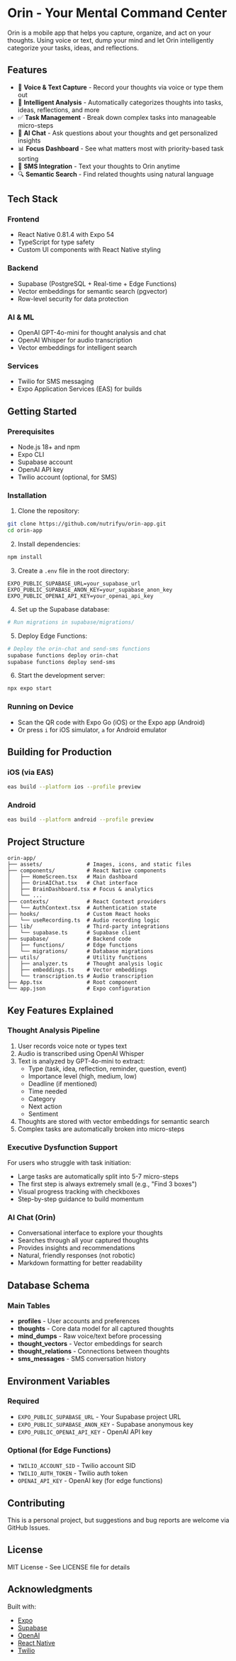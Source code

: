 # Orin - Your Mental Command Center

Orin is a mobile app that helps you capture, organize, and act on your thoughts. Using voice or text, dump your mind and let Orin intelligently categorize your tasks, ideas, and reflections.

## Features

- 🎤 **Voice & Text Capture** - Record your thoughts via voice or type them out
- 🧠 **Intelligent Analysis** - Automatically categorizes thoughts into tasks, ideas, reflections, and more
- ✅ **Task Management** - Break down complex tasks into manageable micro-steps
- 💬 **AI Chat** - Ask questions about your thoughts and get personalized insights
- 📊 **Focus Dashboard** - See what matters most with priority-based task sorting
- 📱 **SMS Integration** - Text your thoughts to Orin anytime
- 🔍 **Semantic Search** - Find related thoughts using natural language

## Tech Stack

### Frontend
- React Native 0.81.4 with Expo 54
- TypeScript for type safety
- Custom UI components with React Native styling

### Backend
- Supabase (PostgreSQL + Real-time + Edge Functions)
- Vector embeddings for semantic search (pgvector)
- Row-level security for data protection

### AI & ML
- OpenAI GPT-4o-mini for thought analysis and chat
- OpenAI Whisper for audio transcription
- Vector embeddings for intelligent search

### Services
- Twilio for SMS messaging
- Expo Application Services (EAS) for builds

## Getting Started

### Prerequisites

- Node.js 18+ and npm
- Expo CLI
- Supabase account
- OpenAI API key
- Twilio account (optional, for SMS)

### Installation

1. Clone the repository:
```bash
git clone https://github.com/nutrifyu/orin-app.git
cd orin-app
```

2. Install dependencies:
```bash
npm install
```

3. Create a `.env` file in the root directory:
```env
EXPO_PUBLIC_SUPABASE_URL=your_supabase_url
EXPO_PUBLIC_SUPABASE_ANON_KEY=your_supabase_anon_key
EXPO_PUBLIC_OPENAI_API_KEY=your_openai_api_key
```

4. Set up the Supabase database:
```bash
# Run migrations in supabase/migrations/
```

5. Deploy Edge Functions:
```bash
# Deploy the orin-chat and send-sms functions
supabase functions deploy orin-chat
supabase functions deploy send-sms
```

6. Start the development server:
```bash
npx expo start
```

### Running on Device

- Scan the QR code with Expo Go (iOS) or the Expo app (Android)
- Or press `i` for iOS simulator, `a` for Android emulator

## Building for Production

### iOS (via EAS)

```bash
eas build --platform ios --profile preview
```

### Android

```bash
eas build --platform android --profile preview
```

## Project Structure

```
orin-app/
├── assets/              # Images, icons, and static files
├── components/          # React Native components
│   ├── HomeScreen.tsx   # Main dashboard
│   ├── OrinAIChat.tsx   # Chat interface
│   ├── BrainDashboard.tsx # Focus & analytics
│   └── ...
├── contexts/            # React Context providers
│   └── AuthContext.tsx  # Authentication state
├── hooks/               # Custom React hooks
│   └── useRecording.ts  # Audio recording logic
├── lib/                 # Third-party integrations
│   └── supabase.ts      # Supabase client
├── supabase/            # Backend code
│   ├── functions/       # Edge functions
│   └── migrations/      # Database migrations
├── utils/               # Utility functions
│   ├── analyzer.ts      # Thought analysis logic
│   ├── embeddings.ts    # Vector embeddings
│   └── transcription.ts # Audio transcription
├── App.tsx              # Root component
└── app.json             # Expo configuration
```

## Key Features Explained

### Thought Analysis Pipeline

1. User records voice note or types text
2. Audio is transcribed using OpenAI Whisper
3. Text is analyzed by GPT-4o-mini to extract:
   - Type (task, idea, reflection, reminder, question, event)
   - Importance level (high, medium, low)
   - Deadline (if mentioned)
   - Time needed
   - Category
   - Next action
   - Sentiment
4. Thoughts are stored with vector embeddings for semantic search
5. Complex tasks are automatically broken into micro-steps

### Executive Dysfunction Support

For users who struggle with task initiation:
- Large tasks are automatically split into 5-7 micro-steps
- The first step is always extremely small (e.g., "Find 3 boxes")
- Visual progress tracking with checkboxes
- Step-by-step guidance to build momentum

### AI Chat (Orin)

- Conversational interface to explore your thoughts
- Searches through all your captured thoughts
- Provides insights and recommendations
- Natural, friendly responses (not robotic)
- Markdown formatting for better readability

## Database Schema

### Main Tables

- **profiles** - User accounts and preferences
- **thoughts** - Core data model for all captured thoughts
- **mind_dumps** - Raw voice/text before processing
- **thought_vectors** - Vector embeddings for search
- **thought_relations** - Connections between thoughts
- **sms_messages** - SMS conversation history

## Environment Variables

### Required
- `EXPO_PUBLIC_SUPABASE_URL` - Your Supabase project URL
- `EXPO_PUBLIC_SUPABASE_ANON_KEY` - Supabase anonymous key
- `EXPO_PUBLIC_OPENAI_API_KEY` - OpenAI API key

### Optional (for Edge Functions)
- `TWILIO_ACCOUNT_SID` - Twilio account SID
- `TWILIO_AUTH_TOKEN` - Twilio auth token
- `OPENAI_API_KEY` - OpenAI key (for edge functions)

## Contributing

This is a personal project, but suggestions and bug reports are welcome via GitHub Issues.

## License

MIT License - See LICENSE file for details

## Acknowledgments

Built with:
- [Expo](https://expo.dev)
- [Supabase](https://supabase.com)
- [OpenAI](https://openai.com)
- [React Native](https://reactnative.dev)
- [Twilio](https://twilio.com)